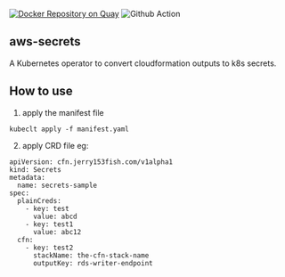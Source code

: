 [![Docker Repository on Quay](https://quay.io/repository/jerry153fish/aws-secrets/status "Docker Repository on Quay")](https://quay.io/repository/jerry153fish/aws-secrets)
![Github Action](https://github.com/jerry153fish/aws-secrets/actions/workflows/test.yaml/badge.svg)

## aws-secrets

A Kubernetes operator to convert cloudformation outputs to k8s secrets.

## How to use

1. apply the manifest file

```
kubeclt apply -f manifest.yaml
```

2. apply CRD file eg:

```
apiVersion: cfn.jerry153fish.com/v1alpha1
kind: Secrets
metadata:
  name: secrets-sample
spec:
  plainCreds:
    - key: test
      value: abcd
    - key: test1
      value: abc12
  cfn:
    - key: test2
      stackName: the-cfn-stack-name
      outputKey: rds-writer-endpoint

```
